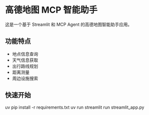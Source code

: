 # 高德地图 MCP 智能助手

这是一个基于 Streamlit 和 MCP Agent 的高德地图智能助手应用。

## 功能特点

- 地点信息查询
- 天气信息获取
- 出行路线规划
- 距离测量
- 周边设施搜索

## 快速开始

uv pip install -r requirements.txt
uv run streamlit run streamlit_app.py